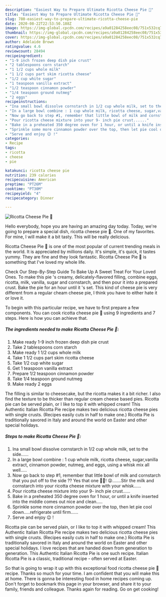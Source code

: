 ```yaml
---
description: "Easiest Way to Prepare Ultimate Ricotta Cheese Pie 🥧"
title: "Easiest Way to Prepare Ultimate Ricotta Cheese Pie 🥧"
slug: 780-easiest-way-to-prepare-ultimate-ricotta-cheese-pie
date: 2020-08-22T22:53:50.188Z
image: https://img-global.cpcdn.com/recipes/a9a01284258eec08/751x532cq70/ricotta-cheese-pie-🥧-recipe-main-photo.jpg
thumbnail: https://img-global.cpcdn.com/recipes/a9a01284258eec08/751x532cq70/ricotta-cheese-pie-🥧-recipe-main-photo.jpg
cover: https://img-global.cpcdn.com/recipes/a9a01284258eec08/751x532cq70/ricotta-cheese-pie-🥧-recipe-main-photo.jpg
author: Adelaide Brown
ratingvalue: 4.6
reviewcount: 28494
recipeingredient:
- "1-9 inch frozen deep dish pie crust"
- "2 tablespoons corn starch"
- "1 1/2 cups whole milk"
- "1 1/2 cups part skim ricotta cheese"
- "1/2 cup white sugar"
- "1 teaspoon vanilla extract"
- "1/2 teaspoon cinnamon powder"
- "1/4 teaspoon ground nutmeg"
- "2 eggs"
recipeinstructions:
- "Ina small bowl dissolve cornstarch in 1/2 cup whole milk, set to the side......"
- "In a large bowl combine : 1 cup whole milk, ricotta cheese, sugar,vanilla extract, cinnamon powder, nutmeg, and eggs, using a whisk mix all well....."
- "Now go back to step #1, remember that little bowl of milk and cornstarch that you put off to the side ?? Yes that one ☝🏼! 😜.......Stir the milk and cornstarch into your ricotta cheese mixture with your whisk......"
- "Pour ricotta cheese mixture into your 9- inch pie crust......"
- "Bake in a preheated 350 degree oven for 1 hour, or until a knife inserted into the middle comes out nice and clean....."
- "Sprinkle some more cinnamon powder over the top, then let pie cool down.....refrigerate until firm......"
- "Serve and enjoy 😉 !"
categories:
- Recipe
tags:
- ricotta
- cheese
- pie

katakunci: ricotta cheese pie 
nutrition: 239 calories
recipecuisine: American
preptime: "PT26M"
cooktime: "PT30M"
recipeyield: "4"
recipecategory: Dinner

---
```



![Ricotta Cheese Pie 🥧](https://img-global.cpcdn.com/recipes/a9a01284258eec08/751x532cq70/ricotta-cheese-pie-🥧-recipe-main-photo.jpg)

Hello everybody, hope you are having an amazing day today. Today, we're going to prepare a special dish, ricotta cheese pie 🥧. One of my favorites. For mine, I will make it a bit tasty. This will be really delicious.

Ricotta Cheese Pie 🥧 is one of the most popular of current trending meals in the world. It is appreciated by millions daily. It's simple, it's quick, it tastes yummy. They are fine and they look fantastic. Ricotta Cheese Pie 🥧 is something that I've loved my whole life.

Check Our Step-By-Step Guide To Bake Up A Sweet Treat For Your Loved Ones. To make this pie &#39;s creamy, delicately-flavored filling, combine eggs, ricotta, milk, vanilla, sugar and cornstarch, and then pour it into a prepared crust. Bake the pie for an hour until it &#39;s set. This kind of cheese pie is very different from a regular cheam cheese pie, I think you have to either hate it or love it.


To begin with this particular recipe, we have to first prepare a few components. You can cook ricotta cheese pie 🥧 using 9 ingredients and 7 steps. Here is how you can achieve that.

<!--inarticleads1-->

##### The ingredients needed to make Ricotta Cheese Pie 🥧:

1. Make ready 1-9 inch frozen deep dish pie crust
1. Take 2 tablespoons corn starch
1. Make ready 1 1/2 cups whole milk
1. Take 1 1/2 cups part skim ricotta cheese
1. Take 1/2 cup white sugar
1. Get 1 teaspoon vanilla extract
1. Prepare 1/2 teaspoon cinnamon powder
1. Take 1/4 teaspoon ground nutmeg
1. Make ready 2 eggs


The filling is similar to cheesecake, but the ricotta makes it a bit richer. I also find the texture to be thicker than regular cream cheese based pies. Ricotta pie can be served plain, or I like to top it with whipped cream! This Authentic Italian Ricotta Pie recipe makes two delicious ricotta cheese pies with single crusts. (Recipes easily cuts in half to make one.) Ricotta Pie is traditionally savored in Italy and around the world on Easter and other special holidays. 

<!--inarticleads2-->

##### Steps to make Ricotta Cheese Pie 🥧:

1. Ina small bowl dissolve cornstarch in 1/2 cup whole milk, set to the side......
1. In a large bowl combine : 1 cup whole milk, ricotta cheese, sugar,vanilla extract, cinnamon powder, nutmeg, and eggs, using a whisk mix all well.....
1. Now go back to step #1, remember that little bowl of milk and cornstarch that you put off to the side ?? Yes that one ☝🏼! 😜.......Stir the milk and cornstarch into your ricotta cheese mixture with your whisk......
1. Pour ricotta cheese mixture into your 9- inch pie crust......
1. Bake in a preheated 350 degree oven for 1 hour, or until a knife inserted into the middle comes out nice and clean.....
1. Sprinkle some more cinnamon powder over the top, then let pie cool down.....refrigerate until firm......
1. Serve and enjoy 😉 !


Ricotta pie can be served plain, or I like to top it with whipped cream! This Authentic Italian Ricotta Pie recipe makes two delicious ricotta cheese pies with single crusts. (Recipes easily cuts in half to make one.) Ricotta Pie is traditionally savored in Italy and around the world on Easter and other special holidays. I love recipes that are handed down from generation to generation. This Authentic Italian Ricotta Pie is one such recipe. Italian Ricotta Pie is a classic, traditional recipe - often served at Easter. 

So that is going to wrap it up with this exceptional food ricotta cheese pie 🥧 recipe. Thanks so much for your time. I am confident that you will make this at home. There is gonna be interesting food in home recipes coming up. Don't forget to bookmark this page in your browser, and share it to your family, friends and colleague. Thanks again for reading. Go on get cooking!
